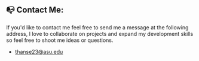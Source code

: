 ## 📭 Contact Me:

If you'd like to contact me feel free to send me a message at the following address, I love to collaborate on projects and expand my development skills so feel free to shoot me ideas or questions.

- thanse23@asu.edu

